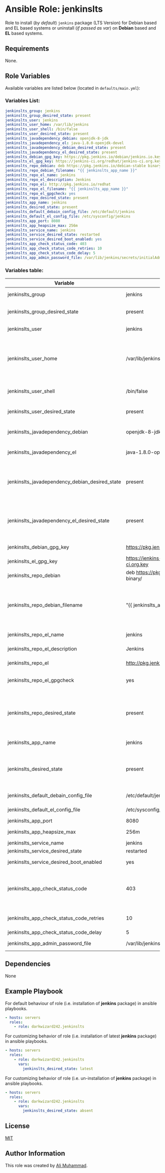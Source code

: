 # Ansible Role: jenkinslts

Role to install (_by default_) `jenkins` package (LTS Version) for Debian based and EL based systems or uninstall (_if passed as var_) on **Debian** based and **EL** based systems.

## Requirements

None.

## Role Variables

Available variables are listed below (located in `defaults/main.yml`):

### Variables List:

```yaml
jenkinslts_group: jenkins
jenkinslts_group_desired_state: present
jenkinslts_user: jenkins
jenkinslts_user_home: /var/lib/jenkins
jenkinslts_user_shell: /bin/false
jenkinslts_user_desired_state: present
jenkinslts_javadependency_debian: openjdk-8-jdk
jenkinslts_javadependency_el: java-1.8.0-openjdk-devel
jenkinslts_javadependency_debian_desired_state: present
jenkinslts_javadependency_el_desired_state: present
jenkinslts_debian_gpg_key: https://pkg.jenkins.io/debian/jenkins.io.key
jenkinslts_el_gpg_key: https://jenkins-ci.org/redhat/jenkins-ci.org.key
jenkinslts_repo_debian: deb https://pkg.jenkins.io/debian-stable binary/
jenkinslts_repo_debian_filename: "{{ jenkinslts_app_name }}"
jenkinslts_repo_el_name: jenkins
jenkinslts_repo_el_description: Jenkins
jenkinslts_repo_el: http://pkg.jenkins.io/redhat
jenkinslts_repo_el_filename: "{{ jenkinslts_app_name }}"
jenkinslts_repo_el_gpgcheck: yes
jenkinslts_repo_desired_state: present
jenkinslts_app_name: jenkins
jenkinslts_desired_state: present
jenkinslts_default_debain_config_file: /etc/default/jenkins
jenkinslts_default_el_config_file: /etc/sysconfig/jenkins
jenkinslts_app_port: 8080
jenkinslts_app_heapsize_max: 256m
jenkinslts_service_name: jenkins
jenkinslts_service_desired_state: restarted
jenkinslts_service_desired_boot_enabled: yes
jenkinslts_app_check_status_code: 403
jenkinslts_app_check_status_code_retries: 10
jenkinslts_app_check_status_code_delay: 5
jenkinslts_app_admin_password_file: /var/lib/jenkins/secrets/initialAdminPassword
```

### Variables table:

Variable                                       | Value (default)                                    | Description
---------------------------------------------- | -------------------------------------------------- | ----------------------------------------------------------------------------------------------------------------------------------------------------------------------------------------------------------
jenkinslts_group                               | jenkins                                            | Name of the group that the jenkins owner will belong to.
jenkinslts_group_desired_state                 | present                                            | `present` indicates creating the group if it doesn't exist. Alternative is `absent`.
jenkinslts_user                                | jenkins                                            | Name of the user that the jenkins will be owned by.
jenkinslts_user_home                           | /var/lib/jenkins                                   | Home directory for jenkins user specified above as `jenkinslts_user`. Since Jenkins by default is installed in `/var/lib/jenkins`. It is recommended to use that directory as such.
jenkinslts_user_shell                          | /bin/false                                         | Shell for `jenkinslts_user`. Typically, shell usage is not required. Hence set to `/bin/false`.
jenkinslts_user_desired_state                  | present                                            | `present` indicates creating the user if it doesn't exist. Atlernative is `absent`.
jenkinslts_javadependency_debian               | openjdk-8-jdk                                      | Java 8 package to install on Debian based systems. Jenkins LTS support OpenJDK8.
jenkinslts_javadependency_el                   | java-1.8.0-openjdk-devel                           | Java 8 package to install on EL based systems. Jenkins LTS support OpenJDK8.
jenkinslts_javadependency_debian_desired_state | present                                            | State of the jenkinslts_javadependency_debian package. Whether to install, verify if available or to uninstall (i.e. ansible apt module values: `present`, `latest`, or `absent`)
jenkinslts_javadependency_el_desired_state     | present                                            | State of the jenkinslts_javadependency_el package. Whether to install, verify if available or to uninstall (i.e. ansible apt module values: `present`, `latest`, or `absent`)
jenkinslts_debian_gpg_key                      | <https://pkg.jenkins.io/debian/jenkins.io.key>     | Jenkins GPG required on Debian based systems.
jenkinslts_el_gpg_key                          | <https://jenkins-ci.org/redhat/jenkins-ci.org.key> | Jenkins GPG required on EL based systems.
jenkinslts_repo_debian                         | deb <https://pkg.jenkins.io/debian-stable> binary/ | Repository marking to add for Debian based systems.
jenkinslts_repo_debian_filename                | "{{ jenkinslts_app_name }}"                        | Name of the repository file that will be stored at `/etc/apt/sources.list.d/` on Debian based systems. Defaults to the variable value for "{{ jenkinslts_app_name }}" which is `jenkins` .
jenkinslts_repo_el_name                        | jenkins                                            | Repository name for Jenkins on EL based systems.
jenkinslts_repo_el_description                 | Jenkins                                            | Description to be added in EL based repository file for Jenkins.
jenkinslts_repo_el                             | <http://pkg.jenkins.io/redhat>                     | Repository `baseurl` for Jenkins on EL based systems.
jenkinslts_repo_el_gpgcheck                    | yes                                                | Boolean for whether to perform gpg check against Jenkins on EL based systems.
jenkinslts_repo_desired_state                  | present                                            | `present` indicates creating the repository file if it doesn't exist on Debian or EL based systems. Alternative is `absent` (not recommended as it will prevent from installation of **jenkins** pacakge).
jenkinslts_app_name                            | jenkins                                            | Name of Jenkins LTS (Long Term Support) application i.e. `jenkins`
jenkinslts_desired_state                       | present                                            | State of the jenkinslts_app_name package (i.e. `jenkins` package itself.). Whether to install, verify if available or to uninstall (i.e. ansible apt module values: `present`, `latest`, or `absent`)
jenkinslts_default_debain_config_file          | /etc/default/jenkins                               | Jenkins default configuration file on Debian based systems.
jenkinslts_default_el_config_file              | /etc/sysconfig/jenkins                             | Jenkins default configuration file on EL based systems.
jenkinslts_app_port                            | 8080                                               | Port to assign Jenkins to serve on.
jenkinslts_app_heapsize_max                    | 256m                                               | Maximum JVM heapsize to allocate to Jenkins.
jenkinslts_service_name                        | jenkins                                            | Default service name for Jenkins.
jenkinslts_service_desired_state               | restarted                                          | Desired state for Jenkins service.
jenkinslts_service_desired_boot_enabled        | yes                                                | Desired enabled/disabled state for Jenkins service.
jenkinslts_app_check_status_code               | 403                                                | Desired status code to return in a handler that checks for Jenkins URL post installation and restart. It is set to 403 as Jenkins initially requires user to input Admin password for initial setup.
jenkinslts_app_check_status_code_retries       | 10                                                 | URL curl retries set to 10 (as Jenkins may take some time to boot up.)
jenkinslts_app_check_status_code_delay         | 5                                                  | Retries for URL curl set to 5.
jenkinslts_app_admin_password_file             | /var/lib/jenkins/secrets/initialAdminPassword      | File that contains default admin password for Jenkins UI.

## Dependencies

None

## Example Playbook

For default behaviour of role (i.e. installation of **jenkins** package) in ansible playbooks.

```yaml
- hosts: servers
  roles:
    - role: darkwizard242.jenkinslts
```

For customizing behavior of role (i.e. installation of latest **jenkins** package) in ansible playbooks.

```yaml
- hosts: servers
  roles:
    - role: darkwizard242.jenkinslts
      vars:
        jenkinslts_desired_state: latest
```

For customizing behavior of role (i.e. un-installation of **jenkins** package) in ansible playbooks.

```yaml
- hosts: servers
  roles:
    - role: darkwizard242.jenkinslts
      vars:
        jenkinslts_desired_state: absent
```

## License

[MIT](https://github.com/darkwizard242/ansible-role-jenkinslts/blob/master/LICENSE)

## Author Information

This role was created by [Ali Muhammad](https://www.linkedin.com/in/ali-muhammad-759791130/).
